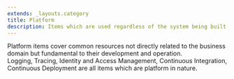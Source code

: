 ```yaml
---
extends: _layouts.category
title: Platform
description: Items which are used regardless of the system being built. 
---
```


Platform items cover common resources not directly related to the business 
domain but fundamental to their development and operation.  
Logging, Tracing, Identity and Access Management, Continuous Integration,
 Continuous Deployment are all items which are platform in nature.
